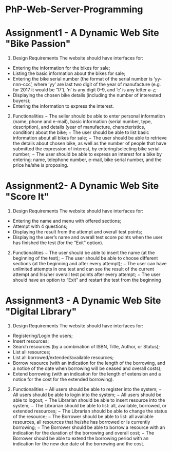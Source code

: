 # PhP-Web-Server-Programming
Assignment1 - A Dynamic Web Site "Bike Passion" 
=================================================
1. Design Requirements
The website should have interfaces for:
- Entering the information for the bikes for sale;
- Listing the basic information about the bikes for sale;
- Entering the bike serial number (the format of the serial number is ‘yy-nnn-ccc’, where ’yy’ are last two digit of the year of manufacture (e.g. for 2017 it would be ‘17’), ‘n’ is any digit 0-9, and ‘c’ is any letter a-z;
- Displaying the chosen bike details (including the number of interested buyers);
- Entering the information to express the interest.

2. Functionalities
− The seller should be able to enter personal information (name, phone and e-mail),
basic information (serial number, type, description), and details (year of
manufacture, characteristics, condition) about the bike;
− The user should be able to list basic information about all bikes for sale;
− The user should be able to retrieve the details about chosen bike, as well as the
number of people that have submitted the expression of interest, by
entering/selecting bike serial number;
− The user should be able to express an interest for a bike by entering: name,
telephone number, e-mail, bike serial number, and the price he/she is proposing.

Assignment2- A Dynamic Web Site "Score It" 
===============================================
1. Design Requirements
The website should have interfaces for:
- Entering the name and menu with offered sections;
- Attempt with 4 questions;
- Displaying the result from the attempt and overall test points;
- Displaying the user’s name and overall test score points when the user has finished the test (for the “Exit” option).

2. Functionalities
− The user should be able to insert the name (at the beginning of the test);
− The user should be able to choose different sections (at the beginning and after every attempt);
− The user can have unlimited attempts in one test and can see the result of the current attempt and his/her overall test points after every attempt;
− The user should have an option to “Exit” and restart the test from the beginning

Assignment3 - A Dynamic Web Site "Digital Library" 
=====================================================
1. Design Requirements
The website should have interfaces for:
- Registering/Login the users;
- Insert resources;
- Search resources (by a combination of ISBN, Title, Author, or Status);
- List all resources;
- List all borrowed/extended/available resources;
- Borrow resource (with an indication for the length of the borrowing, and a notice of
the date when borrowing will be ceased and overall costs);
- Extend borrowing (with an indication for the length of extension and a notice for
the cost for the extended borrowing).

2. Functionalities
− All users should be able to register into the system;
− All users should be able to login into the system;
− All users should be able to logout;
− The Librarian should be able to insert resource into the system;
− The Librarian should be able to list: all, available, borrowed, or extended resources;
− The Librarian should be able to change the status of the resource;
− The Borrower should be able to list: all available resources, all resources that he/she
has borrowed or is currently borrowing;
− The Borrower should be able to borrow a resource with an indication for the
duration of the borrowing and overall cost;
− The Borrower should be able to extend the borrowing period with an indication for
the new due date of the borrowing and the cost.


